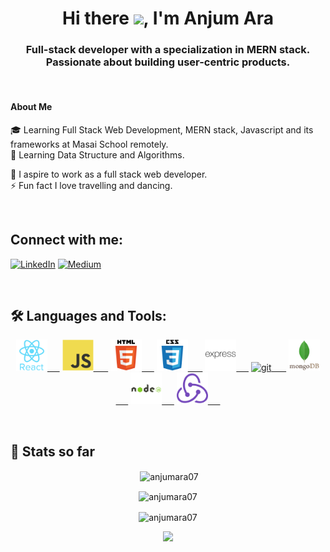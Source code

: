 
<!--
**anjumara07/anjumara07** is a ✨ _special_ ✨ repository because its `README.md` (this file) appears on your GitHub profile.

Here are some ideas to get you started:

- 🔭 I’m currently working on ...
- 🌱 I’m currently learning ...
- 👯 I’m looking to collaborate on ...
- 🤔 I’m looking for help with ...
- 💬 Ask me about ...
- 📫 How to reach me: ...
- 😄 Pronouns: ...
- ⚡ Fun fact: ...
-->

<h1 align="center">Hi there <img src="https://media.giphy.com/media/hvRJCLFzcasrR4ia7z/giphy.gif" width="25px">, I'm Anjum Ara</h1>
<h3 align="center">Full-stack developer with a specialization in MERN stack. Passionate about building user-centric products.</h3>

<br/>
<h4>About Me</h4>
🎓   Learning Full Stack Web Development, MERN stack, Javascript and its frameworks at Masai School remotely.
</br>
🌱   Learning Data Structure and Algorithms.

💼   I aspire to work as a full stack web developer.
</br>
⚡ Fun fact I love travelling and dancing.

</br>

<h2 align="left"> Connect with me: </h2>
<p> <a href="https://www.linkedin.com/in/anjum-ara-93b192208/
" target="_blank"><img alt="LinkedIn" src="https://img.shields.io/badge/linkedin-%230077B5.svg?&style=for-the-badge&logo=linkedin&logoColor=white" /></a> <a href="mailto:anjumara0711@gmail.com" target="_blank"><img alt="Medium" src="https://img.shields.io/badge/Gmail-D14836?style=for-the-badge&logo=gmail&logoColor=white" /></a>
</p>
<br/>


<h2 align="left">🛠 Languages and Tools:</h2>
<p align="center">
   <a href="https://reactjs.org/" target="_blank"> <img src="https://raw.githubusercontent.com/devicons/devicon/master/icons/react/react-original-wordmark.svg" alt="react" width="50" height="50"/>&nbsp;&nbsp;&nbsp;&nbsp;&nbsp;</a>
    <a href="https://developer.mozilla.org/en-US/docs/Web/JavaScript" target="_blank"> <img src="https://raw.githubusercontent.com/devicons/devicon/master/icons/javascript/javascript-original.svg" alt="javascript" width="50" height="50"/> &nbsp;&nbsp;&nbsp;&nbsp;&nbsp;</a> 
   <a href="https://www.w3.org/html/" target="_blank"> <img src="https://raw.githubusercontent.com/devicons/devicon/master/icons/html5/html5-original-wordmark.svg" alt="html5" width="50" height="50"/>&nbsp;&nbsp;&nbsp;&nbsp;&nbsp;</a>
  <a href="https://www.w3schools.com/css/" target="_blank"> <img src="https://raw.githubusercontent.com/devicons/devicon/master/icons/css3/css3-original-wordmark.svg" alt="css3" width="50" height="50"/> &nbsp;&nbsp;&nbsp;&nbsp;&nbsp;</a> 
  <a href="https://expressjs.com" target="_blank"> <img src="https://raw.githubusercontent.com/devicons/devicon/master/icons/express/express-original-wordmark.svg" alt="express" width="50" height="50"/>&nbsp;&nbsp;&nbsp;&nbsp;&nbsp;</a> 
  <a href="https://git-scm.com/" target="_blank"> <img src="https://www.vectorlogo.zone/logos/git-scm/git-scm-icon.svg" alt="git" width="50" height="50"/> &nbsp;&nbsp;&nbsp;&nbsp;&nbsp;</a> 
  <a href="https://www.mongodb.com/" target="_blank"> <img src="https://raw.githubusercontent.com/devicons/devicon/master/icons/mongodb/mongodb-original-wordmark.svg" alt="mongodb" width="50" height="50"/>&nbsp;&nbsp;&nbsp;&nbsp;&nbsp;</a> 
  <a href="https://nodejs.org" target="_blank"> <img src="https://raw.githubusercontent.com/devicons/devicon/master/icons/nodejs/nodejs-original-wordmark.svg" alt="nodejs" width="50" height="50"/>&nbsp;&nbsp;&nbsp;&nbsp;&nbsp;</a> 
  <a href="https://redux.js.org" target="_blank"> <img src="https://raw.githubusercontent.com/devicons/devicon/master/icons/redux/redux-original.svg" alt="redux" width="50" height="50"/>&nbsp;&nbsp;&nbsp;&nbsp;&nbsp;</a> </p>
  
<br/>
<h2 align="left">👷 Stats so far</h2>
<p align="center">&nbsp;<img align="center" src="https://github-readme-stats.vercel.app/api?username=anjumara07&show_icons=true&locale=en" alt="anjumara07" /></p>
<p align="center"><img align="center" src="https://github-readme-streak-stats.herokuapp.com/?user=anjumara07&" alt="anjumara07" /></p>
<p align="center"><img align="center" src="https://github-readme-stats.vercel.app/api/top-langs?username=anjumara07&show_icons=true&locale=en&layout=compact" alt="anjumara07" /></p>
<p align="center">
  <img  src="https://raw.githubusercontent.com/Trilokia/Trilokia/379277808c61ef204768a61bbc5d25bc7798ccf1/bottom_header.svg">
  </p>
<br/>

<!--    <img src="https://img.shields.io/badge/TypeScript-007ACC?style=for-the-badge&logo=typescript&logoColor=white" />&nbsp;&nbsp; -->
